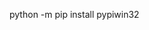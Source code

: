 <!--
 * @Author: wjn
 * @Date: 2020-10-29 11:11:05
 * @LastEditors: wjn
 * @LastEditTime: 2020-10-29 11:11:34
-->
python -m pip install pypiwin32